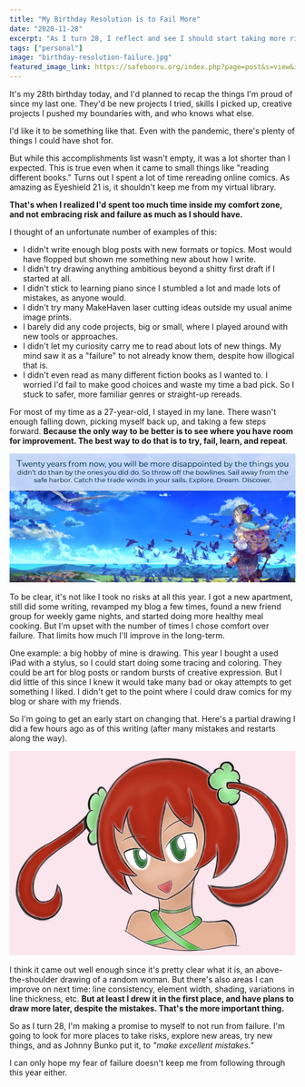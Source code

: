 ```yaml
---
title: "My Birthday Resolution is to Fail More"
date: "2020-11-28"
excerpt: "As I turn 28, I reflect and see I should start taking more risks and failing more so I can improve more."
tags: ["personal"]
image: "birthday-resolution-failure.jpg"
featured_image_link: https://safebooru.org/index.php?page=post&s=view&id=2550571
---
```


It's my 28th birthday today, and I'd planned to recap the things I'm proud of since my last one. They'd be new projects I tried, skills I picked up, creative projects I pushed my boundaries with, and who knows what else.

I'd like it to be something like that. Even with the pandemic, there's plenty of things I could have shot for.

But while this accomplishments list wasn't empty, it was a lot shorter than I expected. This is true even when it came to small things like "reading different books." Turns out I spent a lot of time rereading online comics. As amazing as Eyeshield 21 is, it shouldn't keep me from my virtual library.

**That's when I realized I'd spent too much time inside my comfort zone, and not embracing risk and failure as much as I should have.**

I thought of an unfortunate number of examples of this:

* I didn't write enough blog posts with new formats or topics. Most would have flopped but shown me something new about how I write.
* I didn't try drawing anything ambitious beyond a shitty first draft if I started at all.
* I didn't stick to learning piano since I stumbled a lot and made lots of mistakes, as anyone would.
* I didn't try many MakeHaven laser cutting ideas outside my usual anime image prints.
* I barely did any code projects, big or small, where I played around with new tools or approaches.
* I didn't let my curiosity carry me to read about lots of new things. My mind saw it as a "failure" to not already know them, despite how illogical that is.
* I didn't even read as many different fiction books as I wanted to. I worried I'd fail to make good choices and waste my time a bad pick. So I stuck to safer, more familiar genres or straight-up rereads.

For most of my time as a 27-year-old, I stayed in my lane. There wasn't enough falling down, picking myself back up, and taking a few steps forward. **Because the only way to be better is to see where you have room for improvement. The best way to do that is to try, fail, learn, and repeat**.

<img class="post-content--full-bleed" src="/assets/images/posts/birthday-resolution-failure/quote.png" alt="A quote about expanding your horizons and trying new things paired with an artwork of someone looking out over an unfamiliar countryside.">

To be clear, it's not like I took no risks at all this year. I got a new apartment, still did some writing, revamped my blog a few times, found a new friend group for weekly game nights, and started doing more healthy meal cooking. But I'm upset with the number of times I chose comfort over failure. That limits how much I'll improve in the long-term.

One example: a big hobby of mine is drawing. This year I bought a used iPad with a stylus, so I could start doing some tracing and coloring. They could be art for blog posts or random bursts of creative expression. But I did little of this since I knew it would take many bad or okay attempts to get something I liked. I didn't get to the point where I could draw comics for my blog or share with my friends.

So I'm going to get an early start on changing that. Here's a partial drawing I did a few hours ago as of this writing (after many mistakes and restarts along the way).

!["A drawing of a woman's head and shoulders."](/assets/images/posts/birthday-resolution-failure/drawing-example.jpg)

I think it came out well enough since it's pretty clear what it is, an above-the-shoulder drawing of a random woman. But there's also areas I can improve on next time: line consistency, element width, shading, variations in line thickness, etc. **But at least I drew it in the first place, and have plans to draw more later, despite the mistakes. That's the more important thing.**

So as I turn 28, I'm making a promise to myself to not run from failure. I'm going to look for more places to take risks, explore new areas, try new things, and as Johnny Bunko put it, to _"make excellent mistakes."_

I can only hope my fear of failure doesn't keep me from following through this year either.
